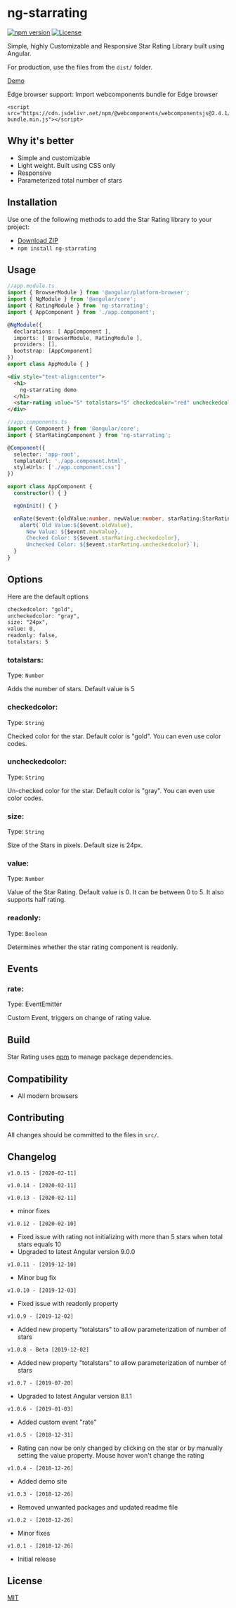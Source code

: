 # ng-starrating

[![npm version](https://img.shields.io/badge/npm-v1.0.15-brightgreen.svg)](https://www.npmjs.com/package/ng-starrating/v/1.0.15)
[![License](https://img.shields.io/badge/license-MIT-blue.svg)](https://github.com/riteshgandhi/ng-star-rating)

Simple, highly Customizable and Responsive Star Rating Library built using Angular.

For production, use the files from the `dist/` folder.

[Demo](https://ng-starratingdemo.stackblitz.io/)

Edge browser support: Import webcomponents bundle for Edge browser
```
<script src="https://cdn.jsdelivr.net/npm/@webcomponents/webcomponentsjs@2.4.1/webcomponents-bundle.min.js"></script>
```

## Why it's better

 - Simple and customizable
 - Light weight. Built using CSS only
 - Responsive
 - Parameterized total number of stars 

## Installation

Use one of the following methods to add the Star Rating library to your project:

- [Download ZIP](https://github.com/riteshgandhi/ng-star-rating/archive/master.zip)
- `npm install ng-starrating`

## Usage

```TypeScript
//app.module.ts
import { BrowserModule } from '@angular/platform-browser';
import { NgModule } from '@angular/core';
import { RatingModule } from 'ng-starrating';
import { AppComponent } from './app.component';

@NgModule({
  declarations: [ AppComponent ],
  imports: [ BrowserModule, RatingModule ],
  providers: [],
  bootstrap: [AppComponent]
})
export class AppModule { }
```

```html
<div style="text-align:center">
  <h1>
    ng-starrating demo
  </h1>
  <star-rating value="5" totalstars="5" checkedcolor="red" uncheckedcolor="black" size="24px" readonly="false" (rate)="onRate($event)"></star-rating>
</div>
```

```TypeScript
//app.components.ts
import { Component } from '@angular/core';
import { StarRatingComponent } from 'ng-starrating';

@Component({ 
  selector: 'app-root',
  templateUrl: './app.component.html',
  styleUrls: ['./app.component.css']
})

export class AppComponent {
  constructor() { }

  ngOnInit() { }

  onRate($event:{oldValue:number, newValue:number, starRating:StarRatingComponent}) {
    alert(`Old Value:${$event.oldValue}, 
      New Value: ${$event.newValue}, 
      Checked Color: ${$event.starRating.checkedcolor}, 
      Unchecked Color: ${$event.starRating.uncheckedcolor}`);
  }
}
```

## Options

Here are the default options

```html
checkedcolor: "gold",
uncheckedcolor: "gray",
size: "24px",
value: 0,
readonly: false,
totalstars: 5
```

### totalstars:

Type: `Number`

Adds the number of stars. Default value is 5

### checkedcolor:

Type: `String`

Checked color for the star. Default color is "gold". You can even use color codes.

### uncheckedcolor:

Type: `String`

Un-checked color for the star. Default color is "gray". You can even use color codes.

### size:

Type: `String`

Size of the Stars in pixels. Default size is 24px.

### value:

Type: `Number`

Value of the Star Rating. Default value is 0. It can be between 0 to 5. It also supports half rating.

### readonly:

Type: `Boolean`

Determines whether the star rating component is readonly. 

## Events

### rate:

Type: EventEmitter

Custom Event, triggers on change of rating value. 

## Build

Star Rating uses [npm](https://www.npmjs.com/get-npm) to manage package dependencies.

## Compatibility

- All modern browsers

## Contributing

All changes should be committed to the files in `src/`.

## Changelog

`v1.0.15 - [2020-02-11]`

`v1.0.14 - [2020-02-11]`

`v1.0.13 - [2020-02-11]`
- minor fixes 

`v1.0.12 - [2020-02-10]`
- Fixed issue with rating not initializing with more than 5 stars when total stars equals 10 
- Upgraded to latest Angular version 9.0.0

`v1.0.11 - [2019-12-10]`
- Minor bug fix

`v1.0.10 - [2019-12-03]`
- Fixed issue with readonly property

`v1.0.9 - [2019-12-02]`
- Added new property "totalstars" to allow parameterization of number of stars

`v1.0.8 - Beta [2019-12-02]`
- Added new property "totalstars" to allow parameterization of number of stars

`v1.0.7 - [2019-07-20]`
- Upgraded to latest Angular version 8.1.1

`v1.0.6 - [2019-01-03]`
- Added custom event "rate"

`v1.0.5 - [2018-12-31]`
- Rating can now be only changed by clicking on the star or by manually setting the value property. Mouse hover won't change the rating

`v1.0.4 - [2018-12-26]`
- Added demo site

`v1.0.3 - [2018-12-26]`
- Removed unwanted packages and updated readme file

`v1.0.2 - [2018-12-26]`
- Minor fixes

`v1.0.1 - [2018-12-26]`
- Initial release

## License

[MIT](/LICENSE)